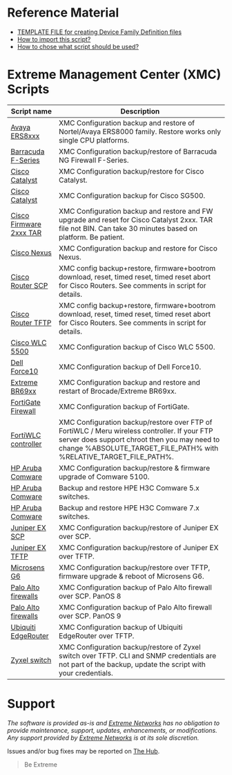 # Reference Material
* [TEMPLATE FILE for creating Device Family Definition files](script_template.txt)
* [How to import this script?](https://gtacknowledge.extremenetworks.com/articles/Q_A/What-directory-do-you-put-custom-device-type-scripts-Inventory-Manger)
* [How to chose what script should be used?](https://emc.extremenetworks.com/content/oneview/docs/network/devices/docs/c_ov_at_firmware_mib_config.html)


# Extreme Management Center (XMC) Scripts
| Script name   | Description   |
| ------------- | ------------- |
|[Avaya ERS8xxx](ERS8K-TFTP-BACKUP.txt?raw=true)|XMC Configuration backup and restore of Nortel/Avaya ERS8000 family. Restore works only single CPU platforms.|
|[Barracuda F-Series](Barracuda-SCP.txt?raw=true)|XMC Configuration backup/restore of Barracuda NG Firewall F-Series.|
|[Cisco Catalyst](CiscoCatalyst-withRestore-TFTP.txt?raw=true)|XMC Configuration backup/restore for Cisco Catalyst.|
|[Cisco Catalyst](CiscoSG500-TFTP.txt?raw=true)|XMC Configuration backup for Cisco SG500.|
|[Cisco Firmware 2xxx TAR](CiscoCatalyst2xxx_firmware_from_tar.txt?raw=true)|XMC Configuration backup and restore and FW upgrade and reset for Cisco Catalyst 2xxx. TAR file not BIN. Can take 30 minutes based on platform. Be patient.|
|[Cisco Nexus](Cisco-Nexus-TFTP.txt?raw=true)|XMC Configuration backup and restore for Cisco Nexus.|
|[Cisco Router SCP](Cisco-Router-SCP.txt?raw=true)|XMC config backup+restore, firmware+bootrom download, reset, timed reset, timed reset abort for Cisco Routers. See comments in script for details.|
|[Cisco Router TFTP](Cisco-Router-TFTP.txt?raw=true)|XMC config backup+restore, firmware+bootrom download, reset, timed reset, timed reset abort for Cisco Routers. See comments in script for details.|
|[Cisco WLC 5500](Cisco_WLC_5500?raw=true)|XMC Configuration backup of Cisco WLC 5500.|
|[Dell Force10](dell-force10?raw=true)|XMC Configuration backup of Dell Force10.|
|[Extreme BR69xx](BR69xx.txt?raw=true)|XMC Configuration backup and restore and restart of Brocade/Extreme BR69xx.|
|[FortiGate Firewall](FortiGate?raw=true)|XMC Configuration backup of FortiGate.|
|[FortiWLC controller](FortiWLC-FTP.txt?raw=true)|XMC Configuration backup/restore over FTP of FortiWLC / Meru wireless controller. If your FTP server does support chroot then you may need to change %ABSOLUTE_TARGET_FILE_PATH% with %RELATIVE_TARGET_FILE_PATH%.|
|[HP Aruba Comware](Hewlett_Packard_Comware-TFTP?raw=true)|XMC Configuration backup/restore & firmware upgrade of Comware 5100.|
|[HP Aruba Comware](HPE_H3C_Comware_5_Switch.txt?raw=true)|Backup and restore HPE H3C Comware 5.x switches.|
|[HP Aruba Comware](HPE_H3C_Comware_7_Switch.txt?raw=true)|Backup and restore HPE H3C Comware 7.x switches.|
|[Juniper EX SCP](juniper_EX-SCP?raw=true)|XMC Configuration backup/restore of Juniper EX over SCP.|
|[Juniper EX TFTP](juniper_EX-TFTP?raw=true)|XMC Configuration backup/restore of Juniper EX over TFTP.|
|[Microsens G6](Microsens_G6-TFTP.txt?raw=true)|XMC Configuration backup/restore over TFTP, firmware upgrade & reboot of Microsens G6.|
|[Palo Alto firewalls](Palo_Alto_SCP_Script?raw=true)|XMC Configuration backup of Palo Alto firewall over SCP. PanOS 8|
|[Palo Alto firewalls](Palo_Alto_SCP_Script_PanOS9?raw=true)|XMC Configuration backup of Palo Alto firewall over SCP. PanOS 9|
|[Ubiquiti EdgeRouter](EdgOS?raw=true)|XMC Configuration backup of Ubiquiti EdgeRouter over TFTP.|
|[Zyxel switch](Zyxel-TFTP.txt?raw=true)|XMC Configuration backup/restore of Zyxel switch over TFTP. CLI and SNMP credentials are not part of the backup, update the script with your credentials.|

# Support
_The software is provided as-is and [Extreme Networks](http://www.extremenetworks.com/) has no obligation to provide maintenance, support, updates, enhancements, or modifications. Any support provided by [Extreme Networks](http://www.extremenetworks.com/) is at its sole discretion._

Issues and/or bug fixes may be reported on [The Hub](https://community.extremenetworks.com/extreme).
>Be Extreme
